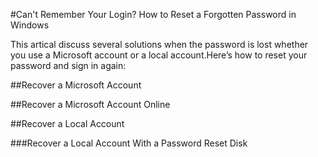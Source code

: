 #Can't Remember Your Login? How to Reset a Forgotten Password in Windows

This artical discuss several solutions when the password is lost  whether you use a Microsoft account or a local account.Here’s how to reset your password and sign in again:

##Recover a Microsoft Account

##Recover a Microsoft Account Online

##Recover a Local Account

###Recover a Local Account With a Password Reset Disk



